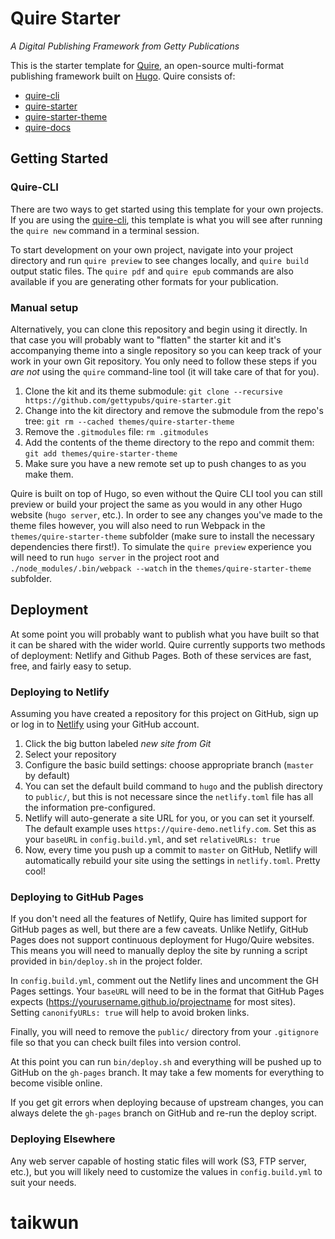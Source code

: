 # Quire Starter
_A Digital Publishing Framework from Getty Publications_

This is the starter template for
[Quire](https://www.getty.edu/publications/digital/platforms-tools.html), an
open-source multi-format publishing framework built on
[Hugo](https://github.com/gohugoio/hugo). Quire consists of:

- [quire-cli](https://github.com/gettypubs/quire-cli)
- [quire-starter](https://github.com/gettypubs/quire-starter)
- [quire-starter-theme](https://github.com/gettypubs/quire-starter-theme)
- [quire-docs](https://github.com/gettypubs/quire-starter)

## Getting Started

### Quire-CLI

There are two ways to get started using this template for your own projects. If
you are using the [quire-cli](https://github.com/gettypubs/quire-cli), this
template is what you will see after running the `quire new` command in a
terminal session.

To start development on your own project, navigate into your project directory
and run `quire preview` to see changes locally, and `quire build` output static
files. The `quire pdf` and `quire epub` commands are also available if you are
generating other formats for your publication.

### Manual setup

Alternatively, you can clone this repository and begin using it directly. In
that case you will probably want to "flatten" the starter kit and it's
accompanying theme into a single repository so you can keep track of your work
in your own Git repository. You only need to follow these steps if you *are not*
using the `quire` command-line tool (it will take care of that for you).

1. Clone the kit and its theme submodule: 
   `git clone --recursive https://github.com/gettypubs/quire-starter.git`
2. Change into the kit directory and remove the submodule from the repo's tree: 
   `git rm --cached themes/quire-starter-theme`
3. Remove the `.gitmodules` file: `rm .gitmodules`
4. Add the contents of the theme directory to the repo and commit them: 
   `git add themes/quire-starter-theme`
5. Make sure you have a new remote set up to push changes to as you make them.

Quire is built on top of Hugo, so even without the Quire CLI tool you can still
preview or build your project the same as you would in any other Hugo website
(`hugo server`, etc.). In order to see any changes you've made to the theme
files however, you will also need to run Webpack in the
`themes/quire-starter-theme` subfolder (make sure to install the necessary
dependencies there first!). To simulate the `quire preview` experience you will
need to run `hugo server` in the project root and 
`./node_modules/.bin/webpack --watch` in the `themes/quire-starter-theme`
subfolder.

## Deployment

At some point you will probably want to publish what you have built so that it
can be shared with the wider world. Quire currently supports two methods of
deployment: Netlify and Github Pages. Both of these services are fast, free, and
fairly easy to setup. 

### Deploying to Netlify

Assuming you have created a repository for this project on GitHub, sign up or
log in to [Netlify](https://www.netlify.com/) using your GitHub account.

1. Click the big button labeled *new site from Git*
2. Select your repository
3. Configure the basic build settings: choose appropriate branch (`master` by
   default)
4. You can set the default build command to `hugo` and the publish directory to
   `public/`, but this is not necessare since the `netlify.toml` file has all the
   information pre-configured.
5. Netlify will auto-generate a site URL for you, or you can set it yourself.
   The default example uses `https://quire-demo.netlify.com`. Set this as your
   `baseURL` in `config.build.yml`, and set `relativeURLs: true`
6. Now, every time you push up a commit to `master` on GitHub, Netlify will
   automatically rebuild your site using the settings in `netlify.toml`.
   Pretty cool!

### Deploying to GitHub Pages

If you don't need all the features of Netlify, Quire has limited support for
GitHub pages as well, but there are a few caveats. Unlike Netlify, GitHub Pages
does not support continuous deployment for Hugo/Quire websites. This means you
will need to manually deploy the site by running a script provided in
`bin/deploy.sh` in the project folder.

In `config.build.yml`, comment out the Netlify lines and uncomment the GH Pages
settings. Your `baseURL` will need to be in the format that GitHub Pages expects
(https://yourusername.github.io/projectname for most sites). Setting 
`canonifyURLs: true` will help to avoid broken links.

Finally, you will need to remove the `public/` directory from your `.gitignore`
file so that you can check built files into version control.

At this point you can run `bin/deploy.sh` and everything will be pushed up to
GitHub on the `gh-pages` branch. It may take a few moments for everything to
become visible online.

If you get git errors when deploying because of upstream changes, you can always
delete the `gh-pages` branch on GitHub and re-run the deploy script.

### Deploying Elsewhere

Any web server capable of hosting static files will work (S3, FTP server, etc.),
but you will likely need to customize the values in `config.build.yml` to suit
your needs.


# taikwun
